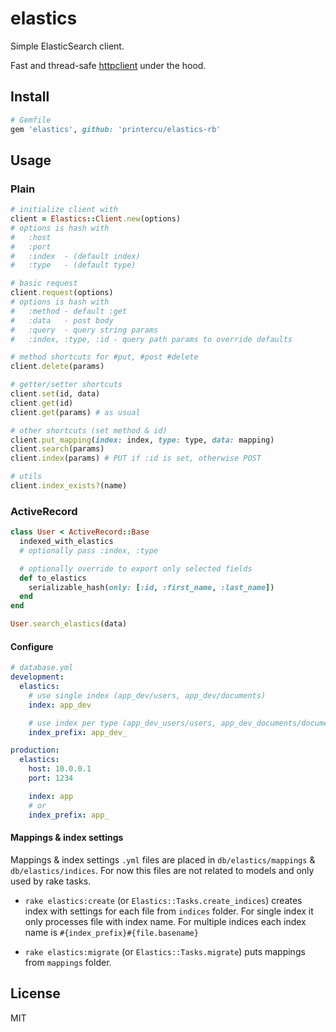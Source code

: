 # elastics

Simple ElasticSearch client.

Fast and thread-safe [httpclient](https://github.com/nahi/httpclient) under the hood.

## Install

```ruby
# Gemfile
gem 'elastics', github: 'printercu/elastics-rb'
```

## Usage

### Plain

```ruby
# initialize client with
client = Elastics::Client.new(options)
# options is hash with
#   :host
#   :port
#   :index  - (default index)
#   :type   - (default type)

# basic request
client.request(options)
# options is hash with
#   :method - default :get
#   :data   - post body
#   :query  - query string params
#   :index, :type, :id - query path params to override defaults

# method shortcuts for #put, #post #delete
client.delete(params)

# getter/setter shortcuts
client.set(id, data)
client.get(id)
client.get(params) # as usual

# other shortcuts (set method & id)
client.put_mapping(index: index, type: type, data: mapping)
client.search(params)
client.index(params) # PUT if :id is set, otherwise POST

# utils
client.index_exists?(name)
```

### ActiveRecord

```ruby
class User < ActiveRecord::Base
  indexed_with_elastics
  # optionally pass :index, :type

  # optionally override to export only selected fields
  def to_elastics
    serializable_hash(only: [:id, :first_name, :last_name])
  end
end

User.search_elastics(data)
```

#### Configure
```yml
# database.yml
development:
  elastics:
    # use single index (app_dev/users, app_dev/documents)
    index: app_dev

    # use index per type (app_dev_users/users, app_dev_documents/documents)
    index_prefix: app_dev_

production:
  elastics:
    host: 10.0.0.1
    port: 1234

    index: app
    # or
    index_prefix: app_
```

#### Mappings & index settings
Mappings & index settings `.yml` files are placed in
`db/elastics/mappings` & `db/elastics/indices`.
For now this files are not related to models and only used by rake tasks.

- `rake elastics:create` (or `Elastics::Tasks.create_indices`)
creates index with settings for each file from `indices` folder.
For single index it only processes file with index name.
For multiple indices each index name is `#{index_prefix}#{file.basename}`

- `rake elastics:migrate` (or `Elastics::Tasks.migrate`)
puts mappings from `mappings` folder.

## License
MIT
